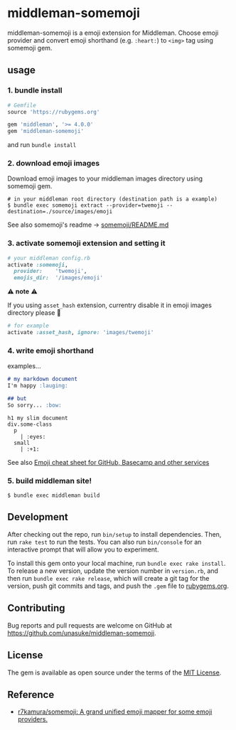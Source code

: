 # middleman-somemoji

middleman-somemoji is a emoji extension for Middleman.
Choose emoji provider and convert emoji shorthand (e.g. `:heart:`) to `<img>` tag using somemoji gem.

## usage
### 1. bundle install

```ruby
# Gemfile
source 'https://rubygems.org'

gem 'middleman', '>= 4.0.0'
gem 'middleman-somemoji'
```

and run `bundle install`

### 2. download emoji images

Download emoji images to your middleman images directory using somemoji gem.

```shell
# in your middleman root directory (destination path is a example)
$ bundle exec somemoji extract --provider=twemoji --destination=./source/images/emoji
```

See also somemoji's readme → [somemoji/README.md](https://github.com/r7kamura/somemoji/blob/master/README.md)

### 3. activate somemoji extension and setting it

```ruby
# your middleman config.rb
activate :somemoji,
  provider:    'twemoji',
  emojis_dir:  '/images/emoji'
```

:warning: __note__ :warning:

If you using `asset_hash` extension, currentry disable it in emoji images directory please :pray:

```ruby
# for example
activate :asset_hash, ignore: 'images/twemoji'
```

### 4. write emoji shorthand

examples...

```markdown
# my markdown document
I'm happy :lauging:

## but
So sorry... :bow:
```

```slim
h1 my slim document
div.some-class
  p
    | :eyes:
  small
    | :+1:
```

See also [Emoji cheat sheet for GitHub, Basecamp and other services](https://www.webpagefx.com/tools/emoji-cheat-sheet/)

### 5. build middleman site!

```shell
$ bundle exec middleman build
```

## Development

After checking out the repo, run `bin/setup` to install dependencies. Then, run `rake test` to run the tests. You can also run `bin/console` for an interactive prompt that will allow you to experiment.

To install this gem onto your local machine, run `bundle exec rake install`. To release a new version, update the version number in `version.rb`, and then run `bundle exec rake release`, which will create a git tag for the version, push git commits and tags, and push the `.gem` file to [rubygems.org](https://rubygems.org).

## Contributing

Bug reports and pull requests are welcome on GitHub at https://github.com/unasuke/middleman-somemoji.


## License

The gem is available as open source under the terms of the [MIT License](http://opensource.org/licenses/MIT).

## Reference
- [r7kamura/somemoji: A grand unified emoji mapper for some emoji providers.](https://github.com/r7kamura/somemoji)
